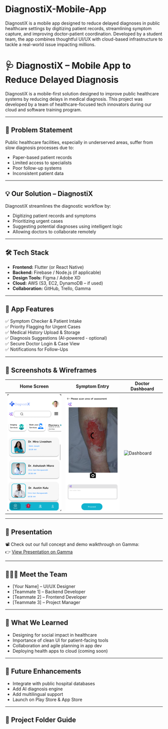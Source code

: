 # DiagnostiX-Mobile-App
DiagnostiX is a mobile app designed to reduce delayed diagnoses in public healthcare settings by digitizing patient records, streamlining symptom capture, and improving doctor-patient coordination. Developed by a student team, the app combines thoughtful UI/UX with cloud-based infrastructure to tackle a real-world issue impacting millions.
# 🩺 DiagnostiX – Mobile App to Reduce Delayed Diagnosis

DiagnostiX is a mobile-first solution designed to improve public healthcare systems by reducing delays in medical diagnosis. This project was developed by a team of healthcare-focused tech innovators during our cloud and software training program.

---

## 📌 Problem Statement

Public healthcare facilities, especially in underserved areas, suffer from slow diagnosis processes due to:
- Paper-based patient records
- Limited access to specialists
- Poor follow-up systems
- Inconsistent patient data

---

## 💡 Our Solution – DiagnostiX

DiagnostiX streamlines the diagnostic workflow by:
- Digitizing patient records and symptoms
- Prioritizing urgent cases
- Suggesting potential diagnoses using intelligent logic
- Allowing doctors to collaborate remotely

---

## 🛠️ Tech Stack

- **Frontend:** Flutter (or React Native)
- **Backend:** Firebase / Node.js (if applicable)
- **Design Tools:** Figma / Adobe XD
- **Cloud:** AWS (S3, EC2, DynamoDB – if used)
- **Collaboration:** GitHub, Trello, Gamma

---

## 📲 App Features

✅ Symptom Checker & Patient Intake  
✅ Priority Flagging for Urgent Cases  
✅ Medical History Upload & Storage  
✅ Diagnosis Suggestions (AI-powered - optional)  
✅ Secure Doctor Login & Case View  
✅ Notifications for Follow-Ups

---

## 📸 Screenshots & Wireframes

| Home Screen | Symptom Entry | Doctor Dashboard |
|-------------|----------------|-------------------|
| ![Home](https://github.com/PhelelaniS1/DiagnostiX-Mobile-App/blob/bed7aaf46807e1b4f7fc2d2f15715dcdd30691bb/Wireframe%20homescreen.png) | ![Symptom](https://github.com/PhelelaniS1/DiagnostiX-Mobile-App/blob/df1e208afbe363865c4478eee924f866463e9d17/Symptom.png) | ![Dashboard](assets/screenshots/doctor-dashboard.png) |

---

## 🎥 Presentation

📽️ Check out our full concept and demo walkthrough on Gamma:  
👉 [View Presentation on Gamma](https://gamma.app/docs/DiagnostiX-App-e70wugaixz0vqaf?mode=doc)

---

## 👩🏽‍💻 Meet the Team

- [Your Name] – UI/UX Designer  
- [Teammate 1] – Backend Developer  
- [Teammate 2] – Frontend Developer  
- [Teammate 3] – Project Manager

---

## 🧠 What We Learned

- Designing for social impact in healthcare  
- Importance of clean UI for patient-facing tools  
- Collaboration and agile planning in app dev  
- Deploying health apps to cloud (coming soon)

---

## 🚀 Future Enhancements

- Integrate with public hospital databases  
- Add AI diagnosis engine  
- Add multilingual support  
- Launch on Play Store & App Store  

---

## 📁 Project Folder Guide

